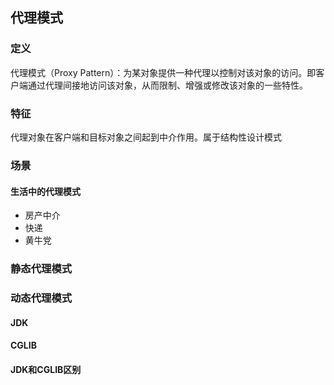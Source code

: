 ## 代理模式

### 定义
代理模式（Proxy Pattern）：为某对象提供一种代理以控制对该对象的访问。即客户端通过代理间接地访问该对象，从而限制、增强或修改该对象的一些特性。

### 特征
代理对象在客户端和目标对象之间起到中介作用。属于结构性设计模式

### 场景
#### 生活中的代理模式
* 房产中介
* 快递
* 黄牛党

### 静态代理模式


### 动态代理模式

#### JDK

#### CGLIB


#### JDK和CGLIB区别